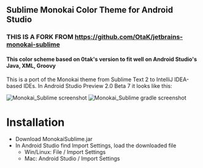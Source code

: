 ## Sublime Monokai Color Theme for Android Studio
### THIS IS A FORK FROM https://github.com/OtaK/jetbrains-monokai-sublime
#### This color scheme based on 0tak's version to fit well on Android Studio's Java, XML, Groovy

This is a port of the Monokai theme from Sublime Text 2 to IntelliJ IDEA-based IDEs. In Android Studio Preview 2.0 Beta 7 it looks like this:

![Monokai_Sublime screenshot](https://raw.github.com/adamgyulavari/androidstudio-monokai-sublime/master/scr1.png)
![Monokai_Sublime gradle screenshot](https://raw.github.com/adamgyulavari/androidstudio-monokai-sublime/master/scr2.png)

# Installation
  - Download MonokaiSublime.jar
  - In Android Studio find Import Settings, load the downloaded file
    - Win/Linux: File / Import Settings
    - Mac: Android Studio / Import Settings
